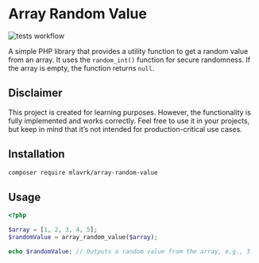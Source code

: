 # Array Random Value

![tests workflow](https://github.com/mlavrk/array-random-value/actions/workflows/test.yml/badge.svg)

A simple PHP library that provides a utility function to get a random value from an array. It uses the `random_int()` function for secure randomness. If the array is empty, the function returns `null`.

## Disclaimer

This project is created for learning purposes. However, the functionality is fully implemented and works correctly. Feel free to use it in your projects, but keep in mind that it’s not intended for production-critical use cases.

## Installation

```bash
composer require mlavrk/array-random-value
```

## Usage

```php
<?php

$array = [1, 2, 3, 4, 5];
$randomValue = array_random_value($array);

echo $randomValue; // Outputs a random value from the array, e.g., 3
```